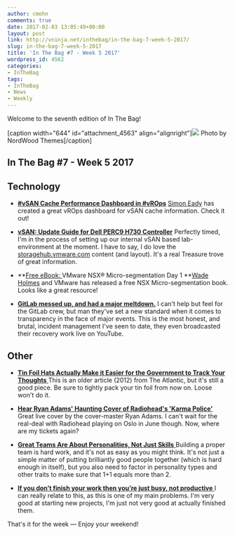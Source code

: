 ```yaml
---
author: cmohn
comments: true
date: 2017-02-03 13:05:49+00:00
layout: post
link: http://vninja.net/inthebag/in-the-bag-7-week-5-2017/
slug: in-the-bag-7-week-5-2017
title: 'In The Bag #7 - Week 5 2017'
wordpress_id: 4562
categories:
- InTheBag
tags:
- InTheBag
- News
- Weekly
---
```


Welcome to the seventh edition of In The Bag!

[caption width="644" id="attachment_4563" align="alignright"][![](http://vninja.net/wordpress/wp-content/uploads/2017/02/ezsm8xrjnx0-nordwood-themes-644x429.jpg)](https://unsplash.com/@nordwood) Photo by NordWood Themes[/caption]



## In The Bag #7 - Week 5 2017





## Technology






    
  * **[#vSAN Cache Performance Dashboard in #vROps](http://www.definit.co.uk/2017/02/vsan-cache-performance-dashboard-in-vrops/)**
[Simon Eady](https://twitter.com/simoneady) has created a great vROps dashboard for vSAN cache information. Check it out!

    
  * **[vSAN: Update Guide for Dell PERC9 H730 Controller](https://storagehub.vmware.com/#!/vmware-vsan/update-guide-for-dell-perc9-h730-controller-2)**
Perfectly timed, I'm in the process of setting up our internal vSAN based lab-environment at the moment. I have to say, I do love the [storagehub.vmware.com](https://storagehub.vmware.com) content (and layout). It's a real Treasure trove of great information.

    
  * **[Free eBook: ](http://www.vmware.com/content/dam/digitalmarketing/vmware/en/pdf/products/nsx/vmware-nsx-microsegmentation.pdf)VMware NSX® Micro-segmentation Day 1
**[Wade Holmes](https://twitter.com/wholmes) and VMware has released a free NSX Micro-segmentation book. Looks like a great resource!

    
  * **[GitLab messed up, and had a major meltdown.](https://about.gitlab.com/2017/02/01/gitlab-dot-com-database-incident/)**
I can't help but feel for the GitLab crew, but man they've set a new standard when it comes to transparency in the face of major events. This is the most honest, and brutal, incident management I've seen to date, they even broadcasted their recovery work live on YouTube.





## Other






    
  * [**Tin Foil Hats Actually Make it Easier for the Government to Track Your Thoughts**
](https://www.theatlantic.com/health/archive/2012/09/tin-foil-hats-actually-make-it-easier-for-the-government-to-track-your-thoughts/262998/)This is an older article (2012) from The Atlantic, but it's still a good piece. Be sure to tightly pack your tin foil from now on. Loose won't do it.

    
  * [**Hear Ryan Adams' Haunting Cover of Radiohead's 'Karma Police'**
](http://www.rollingstone.com/music/news/hear-ryan-adams-haunting-cover-of-radioheads-karma-police-w463832)Great live cover by the cover-master Ryan Adams. I can't wait for the real-deal with Radiohead playing on Oslo in June though.
Now, where are my tickets again?

    
  * [**Great Teams Are About Personalities, Not Just Skills**
](https://hbr.org/2017/01/great-teams-are-about-personalities-not-just-skills)Building a proper team is hard work, and it's not as easy as you might think. It's not just a simple matter of putting brilliantly good people together (which is hard enough in itself), but you also need to factor in personality types and other traits to make sure that 1+1 equals more than 2.

    
  * [**If you don’t finish your work then you’re just busy, not productive**
](https://qz.com/899660/if-you-dont-finish-your-work-then-youre-just-busy-not-productive/)I can really relate to this, as this is one of my main problems. I'm very good at starting new projects, I'm just not very good at actually finished them.



That's it for the week — Enjoy your weekend!
